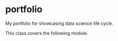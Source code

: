 # portfolio

My portfolio for showcasing data science life cycle.

This class covers the following module.
